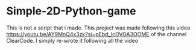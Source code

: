# Simple-2D-Python-game
This is not a script that i made. This project was made following this video https://youtu.be/AY9MnQ4x3zk?si=pEbd_lcOVGA3OOME of the channel ClearCode.
I simply re-wrote it following all the video 
